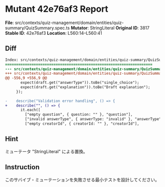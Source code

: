 # Mutant 42e76af3 Report

**File**: src/contexts/quiz-management/domain/entities/quiz-summary/QuizSummary.spec.ts
**Mutator**: StringLiteral
**Original ID**: 3817
**Stable ID**: 42e76af3
**Location**: L560:14–L560:41

## Diff

```diff
Index: src/contexts/quiz-management/domain/entities/quiz-summary/QuizSummary.spec.ts
===================================================================
--- src/contexts/quiz-management/domain/entities/quiz-summary/QuizSummary.spec.ts	original
+++ src/contexts/quiz-management/domain/entities/quiz-summary/QuizSummary.spec.ts	mutated #3817
@@ -556,9 +556,9 @@
       expect(draft.get("answerType")).toBe("single_choice");
       expect(draft.get("explanation")).toBe("Draft explanation");
     });
 
-    describe("Validation error handling", () => {
+    describe("", () => {
       it.each([
         ["empty question", { question: "" }, "question"],
         ["invalid answerType", { answerType: "invalid" }, "answerType"],
         ["empty creatorId", { creatorId: "" }, "creatorId"],
```

## Hint

ミューテータ "StringLiteral" による置換。

## Instruction

このサバイブ・ミューテーションを失敗させる最小テストを設計してください。
